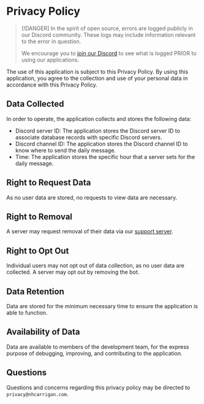 # Privacy Policy

> [!DANGER]
> In the spirit of open source, errors are logged publicly in our Discord community. These logs may include information relevant to the error in question.
>
> We encourage you to [join our Discord](https://chat.nhcarrigan.com) to see what is logged PRIOR to using our applications.

The use of this application is subject to this Privacy Policy. By using this application, you agree to the collection and use of your personal data in accordance with this Privacy Policy.

## Data Collected

In order to operate, the application collects and stores the following data:

- Discord server ID: The application stores the Discord server ID to associate database records with specific Discord servers.
- Discord channel ID: The application stores the Discord channel ID to know where to send the daily message.
- Time: The application stores the specific hour that a server sets for the daily message.

## Right to Request Data

As no user data are stored, no requests to view data are necessary.

## Right to Removal

A server may request removal of their data via our [support server](https://chat.nhcarrigan.com).

## Right to Opt Out

Individual users may not opt out of data collection, as no user data are collected. A server may opt out by removing the bot.

## Data Retention

Data are stored for the minimum necessary time to ensure the application is able to function.

## Availability of Data

Data are available to members of the development team, for the express purpose of debugging, improving, and contributing to the application.

## Questions

Questions and concerns regarding this privacy policy may be directed to `privacy@nhcarrigan.com`.
